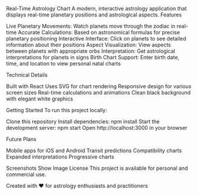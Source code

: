 Real-Time Astrology Chart
A modern, interactive astrology application that displays real-time planetary positions and astrological aspects.
Features

Live Planetary Movements: Watch planets move through the zodiac in real-time
Accurate Calculations: Based on astronomical formulas for precise planetary positioning
Interactive Interface: Click on planets to see detailed information about their positions
Aspect Visualization: View aspects between planets with appropriate orbs
Interpretation: Get astrological interpretations for planets in signs
Birth Chart Support: Enter birth date, time, and location to view personal natal charts

Technical Details

Built with React
Uses SVG for chart rendering
Responsive design for various screen sizes
Real-time calculations and animations
Clean black background with elegant white graphics

Getting Started
To run this project locally:

Clone this repository
Install dependencies: npm install
Start the development server: npm start
Open http://localhost:3000 in your browser

Future Plans

Mobile apps for iOS and Android
Transit predictions
Compatibility charts
Expanded interpretations
Progressive charts

Screenshots
Show Image
License
This project is available for personal and commercial use.

Created with ❤️ for astrology enthusiasts and practitioners
